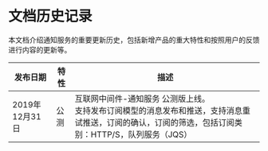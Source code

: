 # 文档历史记录

本文档介绍通知服务的重要更新历史，包括新增产品的重大特性和按照用户的反馈进行内容的更新等。

|发布日期|特性|描述|
|-|-|-|
|2019年12月31日|公测|互联网中间件-通知服务 公测版上线。<br/>支持发布订阅模型的消息发布和推送，支持消息重试推送，订阅的确认，订阅的筛选，包括订阅类别：HTTP/S，队列服务（JQS）|
